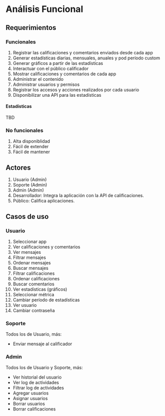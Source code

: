 # Análisis Funcional

## Requerimientos

### Funcionales

1. Registrar las calificaciones y comentarios enviados desde cada app
2. Generar estadísticas diarias, mensuales, anuales y pod período custom
3. Generar gráficos a partir de las estadísticas
4. Interactuar con el público calificador
5. Mostrar calificaciones y comentarios de cada app
6. Administrar el contenido
7. Administrar usuarios y permisos
8. Registrar los accesos y acciones realizados por cada usuario
9. Disponibilizar una API para las estadísticas

#### Estadísticas

TBD

### No funcionales

1. Alta disponiblidad
2. Fácil de extender
3. Fácil de mantener

## Actores

1. Usuario (Admin)
2. Soporte (Admin)
3. Admin (Admin)
4. Desarrollador: Integra la aplicación con la API de calificaciones.
5. Público: Califica aplicaciones.

## Casos de uso

### Usuario

1. Seleccionar app
2. Ver calificaciones y comentarios
3. Ver mensajes
4. Filtrar mensajes
5. Ordenar mensajes
6. Buscar mensajes
7. Filtrar calificaciones
8. Ordenar calificaciones
9. Buscar comentarios
10. Ver estadísticas (gráficos)
11. Seleccionar métrica
12. Cambiar período de estadísticas
13. Ver usuario
14. Cambiar contraseña

### Soporte

Todos los de Usuario, más:

- Enviar mensaje al calificador

### Admin

Todos los de Usuario y Soporte, más:

- Ver historial del usuario
- Ver log de actividades
- Filtrar log de actividades
- Agregar usuarios
- Asignar usuarios
- Borrar usuarios
- Borrar calificaciones